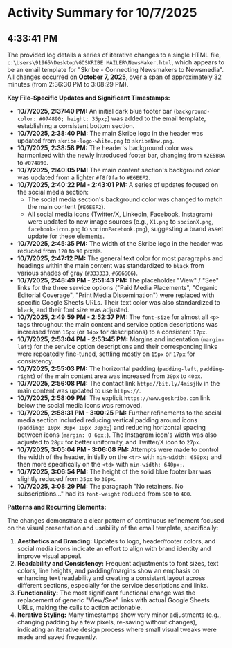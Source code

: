# Activity Summary for 10/7/2025

## 4:33:41 PM
The provided log details a series of iterative changes to a single HTML file, `c:\Users\91965\Desktop\GOSKRIBE MAILER\NewsMaker.html`, which appears to be an email template for "Skribe - Connecting Newsmakers to Newsmedia". All changes occurred on **October 7, 2025**, over a span of approximately 32 minutes (from 2:36:30 PM to 3:08:29 PM).

**Key File-Specific Updates and Significant Timestamps:**

*   **10/7/2025, 2:37:40 PM:** An initial dark blue footer bar (`background-color: #074890; height: 35px;`) was added to the email template, establishing a consistent bottom section.
*   **10/7/2025, 2:38:40 PM:** The main Skribe logo in the header was updated from `skribe-logo-white.png` to `skribeNew.png`.
*   **10/7/2025, 2:38:58 PM:** The header's background color was harmonized with the newly introduced footer bar, changing from `#2E5BBA` to `#074890`.
*   **10/7/2025, 2:40:05 PM:** The main content section's background color was updated from a lighter `#f8f9fa` to `#E6EEF2`.
*   **10/7/2025, 2:40:22 PM - 2:43:01 PM:** A series of updates focused on the social media section:
    *   The social media section's background color was changed to match the main content (`#E6EEF2`).
    *   All social media icons (Twitter/X, LinkedIn, Facebook, Instagram) were updated to new image sources (e.g., `X1.png` to `socionX.png`, `facebook-icon.png` to `socionFacebook.png`), suggesting a brand asset update for these elements.
*   **10/7/2025, 2:45:35 PM:** The width of the Skribe logo in the header was reduced from `120` to `90` pixels.
*   **10/7/2025, 2:47:12 PM:** The general text color for most paragraphs and headings within the main content was standardized to `black` from various shades of gray (`#333333`, `#666666`).
*   **10/7/2025, 2:48:49 PM - 2:51:43 PM:** The placeholder "View" / "See" links for the three service options ("Paid Media Placements", "Organic Editorial Coverage", "Print Media Dissemination") were replaced with specific Google Sheets URLs. Their text color was also standardized to `black`, and their font size was adjusted.
*   **10/7/2025, 2:49:59 PM - 2:52:37 PM:** The `font-size` for almost all `<p>` tags throughout the main content and service option descriptions was increased from `16px` (or `14px` for descriptions) to a consistent `17px`.
*   **10/7/2025, 2:53:04 PM - 2:53:45 PM:** Margins and indentation (`margin-left`) for the service option descriptions and their corresponding links were repeatedly fine-tuned, settling mostly on `15px` or `17px` for consistency.
*   **10/7/2025, 2:55:03 PM:** The horizontal padding (`padding-left`, `padding-right`) of the main content area was increased from `30px` to `40px`.
*   **10/7/2025, 2:56:08 PM:** The contact link `http://bit.ly/4misjHv` in the main content was updated to use `https://`.
*   **10/7/2025, 2:58:09 PM:** The explicit `https://www.goskribe.com` link below the social media icons was removed.
*   **10/7/2025, 2:58:31 PM - 3:00:25 PM:** Further refinements to the social media section included reducing vertical padding around icons (`padding: 10px 30px 10px 30px;`) and reducing horizontal spacing between icons (`margin: 0 6px;`). The Instagram icon's width was also adjusted to `28px` for better uniformity, and Twitter/X icon to `27px`.
*   **10/7/2025, 3:05:04 PM - 3:06:08 PM:** Attempts were made to control the width of the header, initially on the `<tr>` with `min-width: 650px;` and then more specifically on the `<td>` with `min-width: 640px;`.
*   **10/7/2025, 3:06:54 PM:** The height of the solid blue footer bar was slightly reduced from `35px` to `30px`.
*   **10/7/2025, 3:08:29 PM:** The paragraph "No retainers. No subscriptions..." had its `font-weight` reduced from `500` to `400`.

**Patterns and Recurring Elements:**

The changes demonstrate a clear pattern of continuous refinement focused on the visual presentation and usability of the email template, specifically:

1.  **Aesthetics and Branding:** Updates to logo, header/footer colors, and social media icons indicate an effort to align with brand identity and improve visual appeal.
2.  **Readability and Consistency:** Frequent adjustments to font sizes, text colors, line heights, and padding/margins show an emphasis on enhancing text readability and creating a consistent layout across different sections, especially for the service descriptions and links.
3.  **Functionality:** The most significant functional change was the replacement of generic "View/See" links with actual Google Sheets URLs, making the calls to action actionable.
4.  **Iterative Styling:** Many timestamps show very minor adjustments (e.g., changing padding by a few pixels, re-saving without changes), indicating an iterative design process where small visual tweaks were made and saved frequently.